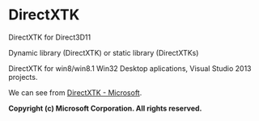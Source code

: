 DirectXTK
=========

DirectXTK for Direct3D11

<p>Dynamic library (DirectXTK) or static library (DirectXTKs)</p>

<p>DirectXTK for win8/win8.1 Win32 Desktop aplications, Visual Studio 2013 projects.</p>
<p>We can see from <a href="http://go.microsoft.com/fwlink/?LinkId=248929">DirectXTK - Microsoft</a>.</p>
<p><b>Copyright (c) Microsoft Corporation. All rights reserved.</b></p>
